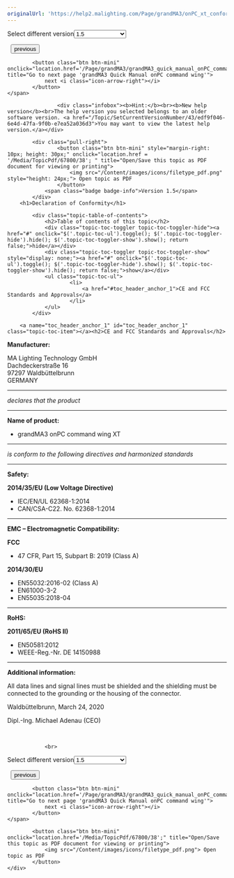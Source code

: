 ```yaml
---
originalUrl: 'https://help2.malighting.com/Page/grandMA3/onPC_xt_conformity/en/1.5'
---
```


<div class="topic-navigation">

<div class="pull-right">
	<span class="pull-left">


<div class="pull-left">
<form action="/Topic/SetCurrentVersionNumber" class="form-inline" id="frmTagSelector" method="post">	<span class="form-mini">
		<div class="input-prepend"><span class="add-on">Select different version</span><select autocomplete="off" id="versionNumberId" name="versionNumberId" onchange="$(this).closest('#frmTagSelector').submit();" style="width: 120px;"><option value="">- latest -</option>
<option value="10">1.0</option>
<option value="32">1.1</option>
<option value="35">1.2</option>
<option value="36">1.3</option>
<option value="37">1.4</option>
<option selected="selected" value="38">1.5</option>
<option value="39">1.6</option>
<option value="40">1.7</option>
<option value="42">1.8</option>
<option value="43">1.9</option>
<option value="44">2.0</option>
</select></div>
		<input data-val="true" data-val-number="The field Int32 must be a number." data-val-required="The Int32 field is required." id="ProductId" name="ProductId" type="hidden" value="38">
		<input id="CurrentGuid" name="CurrentGuid" type="hidden" value="edf9f046-6e4d-47fa-9f0b-e7ea52a036d3">
	</span>
</form></div>&nbsp;	</span>
	<span class="pull-right" style="white-space: nowrap;">
			<button class="btn btn-mini" onclick="location.href='/Page/grandMA3/onPC_xt_technical_data/en/1.5'; " title="Go to previous page 'Technical Data'">
				<i class="icon-arrow-left"></i> previous
			</button>

			<button class="btn btn-mini" onclick="location.href='/Page/grandMA3/grandMA3_quick_manual_onPC_command_wing/en/1.5';" title="Go to next page 'grandMA3 Quick Manual onPC command wing'">
				next <i class="icon-arrow-right"></i> 
			</button>
	</span>
</div>
<div class="clear-fix" style="margin-bottom: 10px"></div>
</div>

					<div class="infobox"><b>Hint:</b><br><b>New help version</b><br>The help version you selected belongs to an older software version. <a href="/Topic/SetCurrentVersionNumber/43/edf9f046-6e4d-47fa-9f0b-e7ea52a036d3">You may want to view the latest help version.</a></div>

			<div class="pull-right">
					<button class="btn btn-mini" style="margin-right: 10px; height: 30px;" onclick="location.href = '/Media/TopicPdf/67800/38'; " title="Open/Save this topic as PDF document for viewing or printing">
						<img src="/Content/images/icons/filetype_pdf.png" style="height: 24px;"> Open topic as PDF
					</button>
				<span class="badge badge-info">Version 1.5</span>
			</div>
		<h1>Declaration of Conformity</h1>

			<div class="topic-table-of-contents">
				<h2>Table of contents of this topic</h2>
				<div class="topic-toc-toggler topic-toc-toggler-hide"><a href="#" onclick="$('.topic-toc-ul').toggle(); $('.topic-toc-toggler-hide').hide(); $('.topic-toc-toggler-show').show(); return false;">hide</a></div>
				<div class="topic-toc-toggler topic-toc-toggler-show" style="display: none;"><a href="#" onclick="$('.topic-toc-ul').toggle(); $('.topic-toc-toggler-hide').show(); $('.topic-toc-toggler-show').hide(); return false;">show</a></div>
				<ul class="topic-toc-ul">
						<li>
							<a href="#toc_header_anchor_1">CE and FCC Standards and Approvals</a>
						</li>
				</ul>
			</div>

		<a name="toc_header_anchor_1" id="toc_header_anchor_1" class="topic-toc-item"></a><h2>CE and FCC Standards and Approvals</h2>

<p><strong>Manufacturer: </strong></p>

<p>MA Lighting Technology GmbH<br>
Dachdeckerstraße 16<br>
97297 Waldbüttelbrunn<br>
GERMANY</p>

<hr>
<p><em>declares that the product</em></p>

<hr>
<p><strong>Name of product:</strong></p>

<ul>
	<li>grandMA3 onPC command wing XT</li>
</ul>

<hr>
<p><em>is conform to the following directives and harmonized standards</em>&nbsp;</p>

<hr>
<p><strong>Safety:&nbsp;</strong></p>

<p><strong>2014/35/EU (Low Voltage Directive)</strong></p>

<ul>
	<li>IEC/EN/UL 62368-1:2014&nbsp;</li>
	<li>CAN/CSA-C22. No. 62368-1:2014</li>
</ul>

<hr>
<p><strong>EMC – Electromagnetic Compatibility:</strong></p>

<p><strong>FCC</strong></p>

<ul>
	<li>47 CFR, Part 15, Subpart B: 2019 (Class A)</li>
</ul>

<p><strong>2014/30/EU&nbsp;</strong></p>

<ul>
	<li>EN55032:2016-02 (Class A)</li>
	<li>EN61000-3-2</li>
	<li>EN55035:2018-04</li>
</ul>

<hr>
<p><strong>RoHS:</strong></p>

<p><strong>2011/65/EU (RoHS II)</strong></p>

<ul>
	<li>EN50581:2012</li>
	<li>WEEE-Reg.-Nr. DE 14150988</li>
</ul>

<hr>
<p><strong>Additional information:</strong></p>

<p>All data lines and signal lines must be shielded and the shielding must be connected to the grounding or the housing of the connector.&nbsp;</p>

<p>Waldbüttelbrunn, March 24, 2020</p>

<p>Dipl.-Ing. Michael Adenau (CEO)</p>

<p><img alt="" src="/Media/Image/img_signature_m-adenau_2_1.png">&nbsp;&nbsp;<img alt="" src="/Media/Image/MA_Logo_120_2_1.png"></p>


				<br>
<div class="topic-navigation">

<div class="pull-right">
	<span class="pull-left">


<div class="pull-left">
<form action="/Topic/SetCurrentVersionNumber" class="form-inline" id="frmTagSelector" method="post">	<span class="form-mini">
		<div class="input-prepend"><span class="add-on">Select different version</span><select autocomplete="off" id="versionNumberId" name="versionNumberId" onchange="$(this).closest('#frmTagSelector').submit();" style="width: 120px;"><option value="">- latest -</option>
<option value="10">1.0</option>
<option value="32">1.1</option>
<option value="35">1.2</option>
<option value="36">1.3</option>
<option value="37">1.4</option>
<option selected="selected" value="38">1.5</option>
<option value="39">1.6</option>
<option value="40">1.7</option>
<option value="42">1.8</option>
<option value="43">1.9</option>
<option value="44">2.0</option>
</select></div>
		<input data-val="true" data-val-number="The field Int32 must be a number." data-val-required="The Int32 field is required." id="ProductId" name="ProductId" type="hidden" value="38">
		<input id="CurrentGuid" name="CurrentGuid" type="hidden" value="edf9f046-6e4d-47fa-9f0b-e7ea52a036d3">
	</span>
</form></div>&nbsp;	</span>
	<span class="pull-right" style="white-space: nowrap;">
			<button class="btn btn-mini" onclick="location.href='/Page/grandMA3/onPC_xt_technical_data/en/1.5'; " title="Go to previous page 'Technical Data'">
				<i class="icon-arrow-left"></i> previous
			</button>

			<button class="btn btn-mini" onclick="location.href='/Page/grandMA3/grandMA3_quick_manual_onPC_command_wing/en/1.5';" title="Go to next page 'grandMA3 Quick Manual onPC command wing'">
				next <i class="icon-arrow-right"></i> 
			</button>
	</span>
</div>
	<div class="clear-fix"></div>
	<div class="pull-right">
	
			<button class="btn btn-mini" onclick="location.href='/Media/TopicPdf/67800/38';" title="Open/Save this topic as PDF document for viewing or printing">
				<img src="/Content/images/icons/filetype_pdf.png"> Open topic as PDF
			</button>
	</div>
<div class="clear-fix" style="margin-bottom: 10px"></div>
</div>

	
